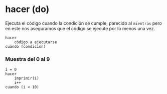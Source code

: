 # hacer (do)
Ejecuta el código cuando la condición se cumple, parecido al ```mientras``` pero en este nos aseguramos que el código se ejecute por lo menos una vez.

```
hacer
    código a ejecutarse   
cuando (condicion)
```



### Muestra del 0 al 9



```
i = 0
hacer
    imprimir(i)
    i++
cuando (i < 10)
```
